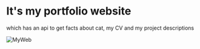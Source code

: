 # It's my portfolio website

which has an api to get facts about cat, my CV and my project descriptions


![MyWeb](https://user-images.githubusercontent.com/73886787/173448092-f9d61d1f-c194-418d-94b2-db1b7d43bd51.gif)
